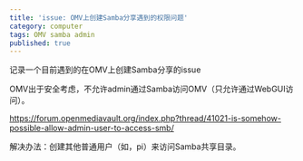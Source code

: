 ```yaml
---
title: 'issue: OMV上创建Samba分享遇到的权限问题'
category: computer
tags: OMV samba admin
published: true
---
```

记录一个目前遇到的在OMV上创建Samba分享的issue

OMV出于安全考虑，不允许admin通过Samba访问OMV（只允许通过WebGUI访问）。

https://forum.openmediavault.org/index.php?thread/41021-is-somehow-possible-allow-admin-user-to-access-smb/

解决办法：创建其他普通用户（如，pi）来访问Samba共享目录。
